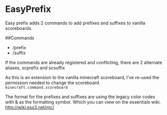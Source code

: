 # EasyPrefix


Easy prefix adds 2 commands to add prefixes and suffixes to vanilla scoreboards.

##Commands
- /prefix <team> <prefix>
- /suffix <team> <suffix>

If the commands are already registered and conflicting, there are 2 alternate aliases, scprefix and scsuffix

As this is an extension to the vanilla minecraft scoreboard, I've re-used the permission needed to change the scoreboard.
```minecraft.command.scoreboard```

The format for the prefixes and suffixes are using the legacy color codes with & as the formatting symbol.
Which you can view on the essentials wiki.
http://wiki.ess3.net/mc/
